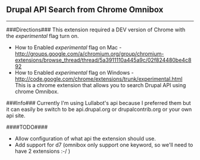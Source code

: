 ## Drupal API Search from Chrome Omnibox ##
- - -
###Directions###
This extension required a DEV version of Chrome with the *experimental* flag turn on.

- How to Enabled *experimental* flag on Mac - http://groups.google.com/a/chromium.org/group/chromium-extensions/browse_thread/thread/5a3911110a445a9c/02f824480be4c892
- How to Enabled *experimental* flag on Windows - http://code.google.com/chrome/extensions/trunk/experimental.html This is a chrome extension that allows you to search Drupal API using chrome Omnibox.

###Info###
Currently I'm using Lullabot's api because I preferred them but it can easily be switch to be api.drupal.org or drupalcontrib.org or your own api site.

####TODO####
- Allow configuration of what api the extension should use.
- Add support for d7 (omnibox only support one keyword, so we'll need to have 2 extensions :-/ )

